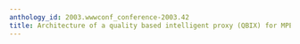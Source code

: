 ```yaml
---
anthology_id: 2003.wwwconf_conference-2003.42
title: Architecture of a quality based intelligent proxy (QBIX) for MPEG-4 videos
---
```

